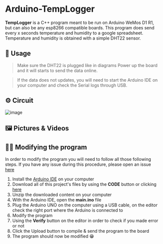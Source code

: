 # Arduino-TempLogger

**TempLogger** is a C++ program meant to be run on Arduino WeMos D1 R1, but can also be any esp8266 compatible boards. This program does send every x seconds temperature and humidity to a google spreadsheet. Temperature and humidity is obtained with a simple DHT22 sensor.

## 🚊 Usage
> Make sure the DHT22 is plugged like in diagrams
> Power up the board and it will starts to send the data online.

> If the data does not updates, you will need to start the Arduino IDE on your computer and check the Serial logs through USB.

## ⚙️ Circuit
![image](https://user-images.githubusercontent.com/34723487/186924298-2fefd5a1-fc93-4472-86d2-d1d73dbb56c1.png)


## 🖼️ Pictures & Videos

## 👨‍💻 Modifying the program
In order to modify the program you will need to follow all those following steps. If you have any issue during this procedure, please open an issue [here](https://github.com/barbierb/Arduino-TempLogger/issues/)
 1. Install the [Arduino IDE](https://www.arduino.cc/en/software) on your computer
 2. Download all of this project's files by using the **CODE** button or clicking [here](https://github.com/barbierb/Arduino-TempLogger/archive/refs/heads/main.zip)
 3. Unzip the downloaded content on your computer
 4. With the Arduino IDE, open the **main.ino** file
 5. Plug the Arduino UNO on the computer using a USB cable, on the editor check the right port where the Arduino is connected to
 6. Modify the program
 7. Using the **Verify** button on the editor in order to check if you made error or not
 8. Click the Upload button to compile & send the program to the board
 9. The program should now be modified 😁
